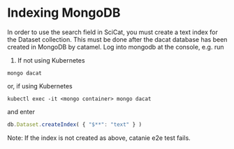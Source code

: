 
# Indexing MongoDB

In order to use the search field in SciCat, you must create a text index for the Dataset collection.
This must be done after the dacat database has been created in MongoDB by catamel.
Log into mongodb at the console, e.g. run 


1. If not using Kubernetes
```
mongo dacat
```

or, if using Kubernetes

```
kubectl exec -it <mongo container> mongo dacat
```
and enter

```javascript
db.Dataset.createIndex( { "$**": "text" } )
```

Note: If the index is not created as above, catanie e2e test fails.

